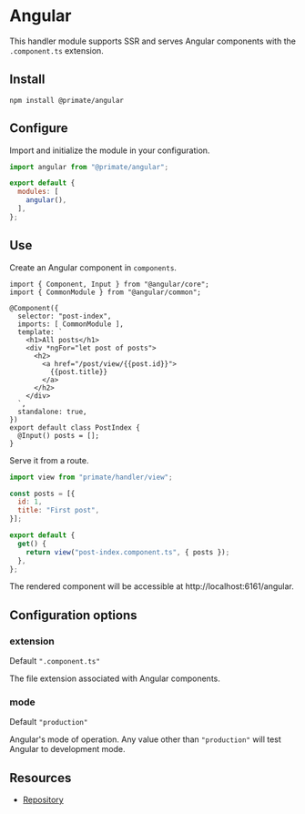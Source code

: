 # Angular

This handler module supports SSR and serves Angular components with the
`.component.ts` extension.

## Install

`npm install @primate/angular`

## Configure

Import and initialize the module in your configuration.

```js caption=primate.config.js
import angular from "@primate/angular";

export default {
  modules: [
    angular(),
  ],
};
```

## Use

Create an Angular component in `components`.

```angular-ts caption=components/post-index.component.ts
import { Component, Input } from "@angular/core";
import { CommonModule } from "@angular/common";

@Component({
  selector: "post-index",
  imports: [ CommonModule ],
  template: `
    <h1>All posts</h1>
    <div *ngFor="let post of posts">
      <h2>
        <a href="/post/view/{{post.id}}">
          {{post.title}}
        </a>
      </h2>
    </div>
  `,
  standalone: true,
})
export default class PostIndex {
  @Input() posts = [];
}
```

Serve it from a route.

```js caption=routes/angular.js
import view from "primate/handler/view";

const posts = [{
  id: 1,
  title: "First post",
}];

export default {
  get() {
    return view("post-index.component.ts", { posts });
  },
};
```

The rendered component will be accessible at http://localhost:6161/angular.

## Configuration options

### extension

Default `".component.ts"`

The file extension associated with Angular components.

### mode

Default `"production"`

Angular's mode of operation. Any value other than `"production"` will test
Angular to development mode.

## Resources

* [Repository][repo]

[repo]: https://github.com/primatejs/primate/tree/master/packages/angular
